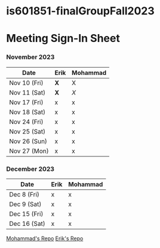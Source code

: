 # is601851-finalGroupFall2023

# Meeting Sign-In Sheet


### November 2023

| Date        | Erik | Mohammad | 
|-------------|-----------|-----------|
| Nov 10 (Fri)|    __X__       |     X     |
| Nov 11 (Sat)|       __X__    |     *X*     |
| Nov 17 (Fri)|       x    |      x     |
| Nov 18 (Sat)|    x       |   x        | 
| Nov 24 (Fri)|     x      |     x      | 
| Nov 25 (Sat)|     x      |   x        |  
| Nov 26 (Sun)|     x      |      x     | 
| Nov 27 (Mon)|     x      |     x      | 

### December 2023

| Date        | Erik| Mohammad | 
|-------------|-----------|-----------|                 
| Dec 8 (Fri) |     x      |      x     |           
| Dec 9 (Sat)  |     x      |     x      |       
| Dec 15 (Fri) |     x      |      x     |           
| Dec 16 (Sat) |    x       |       x    | 


[Mohammad's Repo](https://github.com/FunkeMonke/is601851-finalGroupFall2023)
[Erik's Repo](https://github.com/erikjavornik/is601851-finalGroupFall2023)